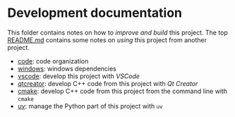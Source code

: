 # Development documentation

This folder contains notes on how to *improve and build* this project. The top
[README.md](../README.md) contains some notes on *using* this project from another
project.

* [code](code.md): code organization
* [windows](windows): windows dependencies
* [vscode](vscode.md): develop this project with *VSCode*
* [qtcreator](qtcreator.md): develop C++ code from this project with *Qt Creator*
* [cmake](cmake.md): develop C++ code from this project from the command line with `cmake`
* [uv](uv.md): manage the Python part of this project with `uv`
